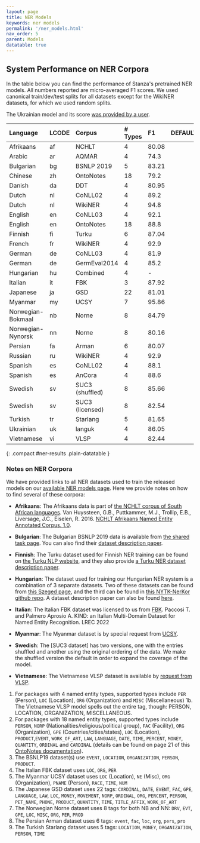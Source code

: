 ```yaml
---
layout: page
title: NER Models
keywords: ner models
permalink: '/ner_models.html'
nav_order: 5
parent: Models
datatable: true
---
```



## System Performance on NER Corpora

In the table below you can find the performance of Stanza's pretrained
NER models. All numbers reported are micro-averaged F1 scores. We used
canonical train/dev/test splits for all datasets except for the
WikiNER datasets, for which we used random splits.

The Ukrainian model and its score [was provided by a user](https://github.com/stanfordnlp/stanza/issues/319).

| Language                         | LCODE  | Corpus          | # Types   | F1    | DEFAULT                                            | Since |  CORPUS DOC |
| :--------------------            | :----  | :-----          | :-------- | :---- | :------------------------------------------------: | :---: | :---------  |
| Afrikaans                        |   af   | NCHLT           | 4         | 80.08 | <i class="fas fa-check" style="color:#33a02c"></i> |       | [<i class="fas fa-file-alt"></i>](https://hdl.handle.net/20.500.12185/299) |
| Arabic                           |   ar   | AQMAR           | 4         | 74.3  | <i class="fas fa-check" style="color:#33a02c"></i> |       | [<i class="fas fa-file-alt"></i>](http://www.cs.cmu.edu/~ark/ArabicNER/) |
| Bulgarian                        |   bg   | BSNLP 2019      | 5         | 83.21 | <i class="fas fa-check" style="color:#33a02c"></i> | 1.2.1 | [<i class="fas fa-file-alt"></i>](http://bsnlp.cs.helsinki.fi/bsnlp-2019/shared_task.html) |
| Chinese                          |   zh   | OntoNotes       | 18        | 79.2  | <i class="fas fa-check" style="color:#33a02c"></i> |       | [<i class="fas fa-file-alt"></i>](https://catalog.ldc.upenn.edu/LDC2013T19) |
| Danish                           |   da   | DDT             | 4         | 80.95 | <i class="fas fa-check" style="color:#33a02c"></i> | 1.4.0 | [<i class="fas fa-file-alt"></i>](https://danlp-alexandra.readthedocs.io/en/latest/docs/datasets.html#dane)  [<i class="fas fa-file-alt"></i>](https://aclanthology.org/2020.lrec-1.565.pdf)  |
| Dutch                            |   nl   | CoNLL02         | 4         | 89.2  | <i class="fas fa-check" style="color:#33a02c"></i> |       | [<i class="fas fa-file-alt"></i>](https://www.aclweb.org/anthology/W02-2024.pdf) |
| Dutch                            |   nl   | WikiNER         | 4         | 94.8  | <i class="fas fa-minus" style="color:#a0332c"></i> |       | [<i class="fas fa-file-alt"></i>](https://figshare.com/articles/Learning_multilingual_named_entity_recognition_from_Wikipedia/5462500) |
| English                          |   en   | CoNLL03         | 4         | 92.1  | <i class="fas fa-minus" style="color:#a0332c"></i> |       | [<i class="fas fa-file-alt"></i>](https://dl.acm.org/citation.cfm?id=1119195) |
| English                          |   en   | OntoNotes       | 18        | 88.8  | <i class="fas fa-check" style="color:#33a02c"></i> |       | [<i class="fas fa-file-alt"></i>](https://catalog.ldc.upenn.edu/LDC2013T19) |
| Finnish                          |   fi   | Turku           | 6         | 87.04 | <i class="fas fa-check" style="color:#33a02c"></i> | 1.2.1 | [<i class="fas fa-file-alt"></i>](https://turkunlp.org/fin-ner.html) |
| French                           |   fr   | WikiNER         | 4         | 92.9  | <i class="fas fa-check" style="color:#33a02c"></i> |       | [<i class="fas fa-file-alt"></i>](https://figshare.com/articles/Learning_multilingual_named_entity_recognition_from_Wikipedia/5462500) |
| German                           |   de   | CoNLL03         | 4         | 81.9  | <i class="fas fa-check" style="color:#33a02c"></i> |       | [<i class="fas fa-file-alt"></i>](https://dl.acm.org/citation.cfm?id=1119195) |
| German                           |   de   | GermEval2014    | 4         | 85.2  | <i class="fas fa-minus" style="color:#a0332c"></i> |       | [<i class="fas fa-file-alt"></i>](https://sites.google.com/site/germeval2014ner/data) |
| Hungarian                        |   hu   | Combined        | 4         | -     | <i class="fas fa-check" style="color:#33a02c"></i> | 1.2.1 | [<i class="fas fa-file-alt"></i>](https://rgai.inf.u-szeged.hu/node/130)  [<i class="fas fa-file-alt"></i>](https://github.com/nytud/NYTK-NerKor) |
| Italian                          |   it   | FBK             | 3         | 87.92 | <i class="fas fa-check" style="color:#33a02c"></i> | 1.2.3 | [<i class="fas fa-file-alt"></i>](https://dh.fbk.eu/) |
| Japanese                         |   ja   | GSD             | 22        | 81.01 | <i class="fas fa-check" style="color:#33a02c"></i> | 1.4.0 | [<i class="fas fa-file-alt"></i>](https://github.com/megagonlabs/UD_Japanese-GSD) |
| Myanmar                          |   my   | UCSY            | 7         | 95.86 | <i class="fas fa-check" style="color:#33a02c"></i> | 1.4.0 | [<i class="fas fa-file-alt"></i>](https://arxiv.org/ftp/arxiv/papers/1903/1903.04739.pdf) |
| Norwegian-Bokmaal                |   nb   | Norne           | 8         | 84.79 | <i class="fas fa-check" style="color:#33a02c"></i> | 1.4.0 | [<i class="fas fa-file-alt"></i>](https://github.com/ltgoslo/norne) |
| Norwegian-Nynorsk                |   nn   | Norne           | 8         | 80.16 | <i class="fas fa-check" style="color:#33a02c"></i> | 1.4.0 | [<i class="fas fa-file-alt"></i>](https://github.com/ltgoslo/norne) |
| Persian                          |   fa   | Arman           | 6         | 80.07 | <i class="fas fa-check" style="color:#33a02c"></i> | 1.4.0 | [<i class="fas fa-file-alt"></i>](https://github.com/HaniehP/PersianNER) |
| Russian                          |   ru   | WikiNER         | 4         | 92.9  | <i class="fas fa-check" style="color:#33a02c"></i> |       | [<i class="fas fa-file-alt"></i>](https://figshare.com/articles/Learning_multilingual_named_entity_recognition_from_Wikipedia/5462500) |
| Spanish                          |   es   | CoNLL02         | 4         | 88.1  | <i class="fas fa-check" style="color:#33a02c"></i> |       | [<i class="fas fa-file-alt"></i>](https://www.aclweb.org/anthology/W02-2024.pdf) |
| Spanish                          |   es   | AnCora          | 4         | 88.6  | <i class="fas fa-minus" style="color:#a0332c"></i> |       | [<i class="fas fa-file-alt"></i>](http://clic.ub.edu/corpus/en) |
| Swedish                          |   sv   | SUC3 (shuffled) | 8         | 85.66 | <i class="fas fa-check" style="color:#33a02c"></i> | 1.4.0 | [<i class="fas fa-file-alt"></i>](https://spraakbanken.gu.se/en/resources/suc3) |
| Swedish                          |   sv   | SUC3 (licensed) | 8         | 82.54 | <i class="fas fa-minus" style="color:#a0332c"></i> | 1.4.0 | [<i class="fas fa-file-alt"></i>](https://spraakbanken.gu.se/en/resources/suc3) |
| Turkish                          |   tr   | Starlang        | 5         | 81.65 | <i class="fas fa-check" style="color:#33a02c"></i> | 1.4.0 | [<i class="fas fa-file-alt"></i>](https://ieeexplore.ieee.org/document/9259873) |
| Ukrainian                        |   uk   | languk          | 4         | 86.05 | <i class="fas fa-check" style="color:#33a02c"></i> |       | [<i class="fas fa-file-alt"></i>](https://github.com/lang-uk/ner-uk) [<i class="fas fa-file-alt"></i>](https://github.com/gawy/stanza-lang-uk/releases/tag/v0.9)  |
| Vietnamese                       |   vi   | VLSP            | 4         | 82.44 | <i class="fas fa-check" style="color:#33a02c"></i> | 1.2.1 | [<i class="fas fa-file-alt"></i>](https://vlsp.org.vn/vlsp2018/eval/ner) |
{: .compact #ner-results .plain-datatable }

### Notes on NER Corpora

We have provided links to all NER datasets used to train the released models on our [available NER models page](available_models.md#available-ner-models). Here we provide notes on how to find several of these corpora:

- **Afrikaans**: The Afrikaans data is part of [the NCHLT corpus of South African languages](https://repo.sadilar.org/handle/20.500.12185/299).  Van Huyssteen, G.B., Puttkammer, M.J., Trollip, E.B., Liversage, J.C., Eiselen, R. 2016. [NCHLT Afrikaans Named Entity Annotated Corpus. 1.0](https://hdl.handle.net/20.500.12185/299).


- **Bulgarian**: The Bulgarian BSNLP 2019 data is available from [the shared task page](http://bsnlp.cs.helsinki.fi/bsnlp-2019/shared_task.html). You can also find their [dataset description paper](https://www.aclweb.org/anthology/W19-3709/).

- **Finnish**: The Turku dataset used for Finnish NER training can be found on [the Turku NLP website](https://turkunlp.org/fin-ner.html), and they also provide [a Turku NER dataset description paper](http://www.lrec-conf.org/proceedings/lrec2020/pdf/2020.lrec-1.567.pdf).

- **Hungarian**: The dataset used for training our Hungarian NER system is a combination of 3 separate datasets. Two of these datasets can be found from [this Szeged page](https://rgai.inf.u-szeged.hu/node/130), and the third can be found in [this NYTK-NerKor github repo](https://github.com/nytud/NYTK-NerKor). A dataset description paper can also be found [here](http://www.inf.u-szeged.hu/projectdirs/hlt/papers/lrec_ne-corpus.pdf).

- **Italian**: The Italian FBK dataset was licensed to us from [FBK](https://dh.fbk.eu/).  Paccosi T. and Palmero Aprosio A.  KIND: an Italian Multi-Domain Dataset for Named Entity Recognition.  LREC 2022

- **Myanmar**: The Myanmar dataset is by special request from [UCSY](https://arxiv.org/ftp/arxiv/papers/1903/1903.04739.pdf).

- **Swedish**: The [SUC3 dataset] has two versions, one with the entries shuffled and another using the original ordering of the data.  We make the shuffled version the default in order to expand the coverage of the model.

- **Vietnamese**: The Vietnamese VLSP dataset is available by [request from VLSP](https://vlsp.org.vn/vlsp2018/eval/ner).


1. For packages with 4 named entity types, supported types include `PER` (Person), `LOC` (Location), `ORG` (Organization) and `MISC` (Miscellaneous)
1b. The Vietnamese VLSP model spells out the entire tag, though: PERSON, LOCATION, ORGANIZATION, MISCELLANEOUS.
2. For packages with 18 named entity types, supported types include `PERSON`, `NORP` (Nationalities/religious/political group), `FAC` (Facility), `ORG` (Organization), `GPE` (Countries/cities/states), `LOC` (Location), `PRODUCT`,`EVENT`, `WORK_OF_ART`, `LAW`, `LANGUAGE`, `DATE`, `TIME`, `PERCENT`, `MONEY`, `QUANTITY`, `ORDINAL` and `CARDINAL` (details can be found on page 21 of this [OntoNotes documentation](https://catalog.ldc.upenn.edu/docs/LDC2013T19/OntoNotes-Release-5.0.pdf)).
3. The BSNLP19 dataset(s) use `EVENT`, `LOCATION`, `ORGANIZATION`, `PERSON`, `PRODUCT`.
4. The Italian FBK dataset uses `LOC`, `ORG`, `PER`
5. The Myanmar UCSY dataset uses `LOC` (Location), `NE` (Misc), `ORG` (Organization), `PNAME` (Person), `RACE`, `TIME`, `NUM`
6. The Japanese GSD dataset uses 22 tags: `CARDINAL`, `DATE`, `EVENT`, `FAC`, `GPE`, `LANGUAGE`, `LAW`, `LOC`, `MONEY`, `MOVEMENT`, `NORP`, `ORDINAL`, `ORG`, `PERCENT`, `PERSON`, `PET_NAME`, `PHONE`, `PRODUCT`, `QUANTITY`, `TIME`, `TITLE_AFFIX`, `WORK_OF_ART`
7. The Norwegian Norne dataset uses 8 tags for both NB and NN: `DRV`, `EVT`, `GPE`, `LOC`, `MISC`, `ORG`, `PER`, `PROD`
8. The Persian Arman dataset uses 6 tags: `event`, `fac`, `loc`, `org`, `pers`, `pro`
9. The Turkish Starlang dataset uses 5 tags: `LOCATION`, `MONEY`, `ORGANIZATION`, `PERSON`, `TIME`
